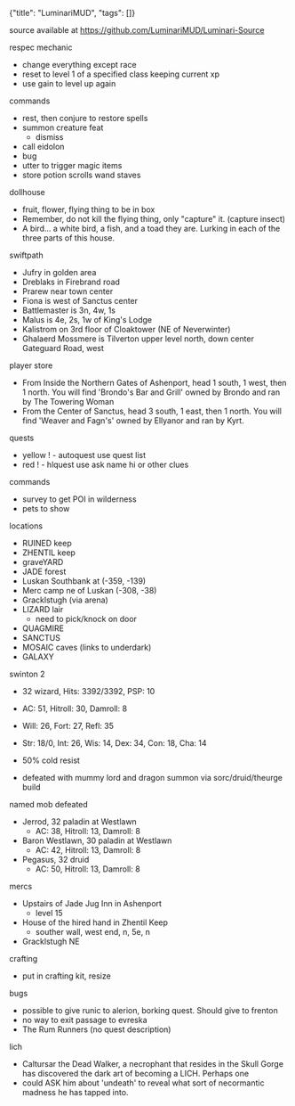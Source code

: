 {"title": "LuminariMUD", "tags": []}

source available at https://github.com/LuminariMUD/Luminari-Source

respec mechanic
* change everything except race
* reset to level 1 of a specified class keeping current xp
* use gain to level up again

commands
* rest, then conjure to restore spells
* summon creature feat
  * dismiss
* call eidolon
* bug
* utter to trigger magic items
* store potion scrolls wand staves

dollhouse
* fruit, flower, flying thing to be in box
* Remember, do not kill the flying thing, only "capture" it. (capture insect)
* A bird... a white bird, a fish, and a toad they are. Lurking in each of the three parts of this house.

swiftpath
* Jufry in golden area
* Dreblaks in Firebrand road
* Prarew near town center
* Fiona is west of Sanctus center
* Battlemaster is 3n, 4w, 1s
* Malus is 4e, 2s, 1w of King's Lodge
* Kalistrom on 3rd floor of Cloaktower (NE of Neverwinter)
* Ghalaerd Mossmere is Tilverton upper level north, down center Gateguard Road, west

player store
* From Inside the Northern Gates of Ashenport, head 1 south, 1 west, then 1 north.  You will find 'Brondo's Bar and Grill' owned by Brondo and ran by The Towering Woman
* From the Center of Sanctus, head 3 south, 1 east, then 1 north.  You will find 'Weaver and Fagn's' owned by Ellyanor and ran by Kyrt.

quests
* yellow ! - autoquest use quest list
* red ! - hlquest use ask name hi or other clues

commands
* survey to get POI in wilderness
* pets to show

locations
* RUINED keep
* ZHENTIL keep
* graveYARD
* JADE forest
* Luskan Southbank at (-359, -139)
* Merc camp ne of Luskan (-308, -38)
* Gracklstugh (via arena)
* LIZARD lair
  * need to pick/knock on door
* QUAGMIRE
* SANCTUS
* MOSAIC caves (links to underdark)
* GALAXY

swinton 2
* 32 wizard, Hits: 3392/3392, PSP: 10
* AC: 51, Hitroll: 30, Damroll: 8
* Will: 26, Fort: 27, Refl: 35
* Str: 18/0, Int: 26, Wis: 14, Dex: 34, Con: 18, Cha: 14
* 50% cold resist

* defeated with mummy lord and dragon summon via sorc/druid/theurge build

named mob defeated
* Jerrod, 32 paladin at Westlawn
  * AC: 38, Hitroll: 13, Damroll: 8
* Baron Westlawn, 30 paladin at Westlawn
  * AC: 42, Hitroll: 13, Damroll: 8
* Pegasus, 32 druid
  * AC: 50, Hitroll: 13, Damroll: 8

mercs
* Upstairs of Jade Jug Inn in Ashenport
  * level 15
* House of the hired hand in Zhentil Keep
  * souther wall, west end, n, 5e, n
* Gracklstugh NE

crafting
* put in crafting kit, resize

bugs
* possible to give runic to alerion, borking quest. Should give to frenton
* no way to exit passage to evreska
* The Rum Runners (no quest description)

lich
* Caltursar the Dead Walker, a necrophant that resides in the Skull Gorge has discovered the dark art of becoming a LICH.  Perhaps one
* could ASK him about 'undeath' to reveal what sort of necormantic madness he has tapped into.
